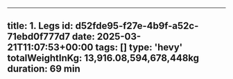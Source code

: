 ---
  title: 1. Legs
  id: d52fde95-f27e-4b9f-a52c-71ebd0f777d7
  date: 2025-03-21T11:07:53+00:00
  tags: []
  type: 'hevy'
  totalWeightInKg: 13,916.08,594,678,448kg
  duration: 69 min
  ---
  